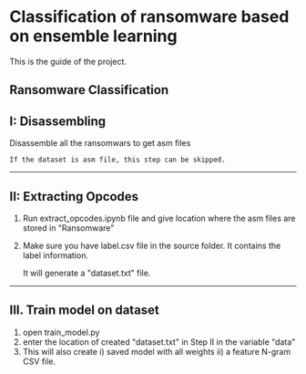 # Classification of ransomware based on ensemble learning
This is the guide of the project.

Ransomware Classification
--------------------------------------------------
I: Disassembling
--------------------------------------------------
Disassemble all the ransomwars to get asm files

	If the dataset is asm file, this step can be skipped.

--------------------------------------------------
II: Extracting Opcodes
--------------------------------------------------
1) Run extract_opcodes.ipynb file and give location where the asm files are stored in "Ransomware"
2) Make sure you have label.csv file in the source folder. It contains the label information.
	
	It will generate a "dataset.txt" file.

--------------------------------------------------
III. Train model on dataset
--------------------------------------------------
1) open train_model.py
2) enter the location of created "dataset.txt" in Step II in the variable "data"
3) This will also create 
	i) saved model with all weights
	ii) a feature N-gram CSV file.
